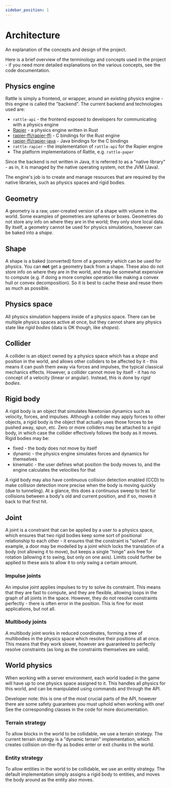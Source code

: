 ```yaml
---
sidebar_position: 1
---
```


# Architecture

An explanation of the concepts and design of the project.

Here is a brief overview of the terminology and concepts used in the project - if you need more
detailed explanations on the various concepts, see the code documentation.

## Physics engine

Rattle is simply a frontend, or wrapper, around an existing physics engine - this engine is called
the "backend". The current backend and technologies used are:
- `rattle-api` - the frontend exposed to developers for communicating with a physics engine
- [Rapier](https://rapier.rs) - a physics engine written in Rust
- [rapier-ffi/rapier-ffi](https://github.com/aecsocket/rapier-ffi/tree/main/rapier-ffi) - C bindings for the Rust engine
- [rapier-ffi/rapier-java](https://github.com/aecsocket/rapier-ffi/tree/main/rapier-java) - Java bindings for the C bindings
- `rattle-rapier` - the implementation of `rattle-api` for the Rapier engine
- The platform implementations of Rattle, e.g. `rattle-paper`

Since the backend is not written in Java, it is referred to as a "native library" - as in, it is
managed by the native operating system, not the JVM (Java).

The engine's job is to create and manage resources that are required by the native libraries, such
as physics spaces and rigid bodies.

## Geometry

A geometry is a raw, user-created version of a shape with volume in the world. Some examples of
geometries are spheres or boxes. Geometries do not store any info on where they are in the world;
they only store local data. By itself, a geometry cannot be used for physics simulations, however
can be baked into a *shape*.

## Shape

A shape is a baked (converted) form of a *geometry* which can be used for physics. You can **not**
get a geometry back from a shape. These also do not store info on where they are in the world,
and may be somewhat expensive to compute (e.g. if doing a more complex operation like making a
convex hull or convex decomposition). So it is best to cache these and reuse them as much as
possible.

## Physics space

All physics simulation happens inside of a physics space. There can be multiple physics spaces
active at once, but they cannot share any physics state like *rigid bodies* (data is OK though,
like *shapes*).

## Collider

A collider is an object owned by a physics space which has a *shape* and position in the world,
and allows other colliders to be affected by it - this means it can push them away via forces
and impulses, the typical classical mechanics effects. However, a collider cannot move by itself -
it has no concept of a velocity (linear or angular). Instead, this is done by *rigid bodies*.

## Rigid body

A rigid body is an object that simulates Newtonian dynamics such as velocity, forces, and impulses.
Although a collider may apply forces to other objects, a rigid body is the object that actually
uses those forces to be pushed away, spun, etc. Zero or more colliders may be attached to a rigid
body, in which case the collider effectively follows the body as it moves.
Rigid bodies may be:
- fixed - the body does not move by itself
- dynamic - the physics engine simulates forces and dynamics for themselves
- kinematic - the user defines what position the body moves to, and the engine calculates the
  velocities for that

A rigid body may also have continuous collision detection enabled (CCD) to make collision detection
more precise when the body is moving quickly (due to tunneling). At a glance, this does a
continuous sweep to test for collisions between a body's old and current position, and if so,
moves it back to that first hit.

## Joint

A joint is a constraint that can be applied by a user to a physics space, which ensures that two
rigid bodies keep some sort of positional relationship to each other - it ensures that the
constraint is "solved". For example, a door may be modelled by a joint which locks the translation
of a body (not allowing it to move), but keeps a single "hinge" axis free for rotation
(allowing it to swing, but only on one axis). Limits could further be applied to these axis to
allow it to only swing a certain amount.

### Impulse joints

An impulse joint applies impulses to try to solve its constraint. This means that they
are fast to compute, and they are flexible, allowing loops in the graph of all joints in the space.
However, they do not resolve constraints perfectly - there is often error in the position.
This is fine for most applications, but not all.

### Multibody joints

A multibody joint works in reduced coordinates, forming a tree of multibodies in the physics space
which resolve their positions all at once. This means that they work slower, however are
guaranteed to perfectly resolve constraints (as long as the constraints themselves are valid).

## World physics

When working with a server environment, each world loaded in the game will have up to one
physics space assigned to it. This handles all physics for this world, and can be manipulated
using commands and through the API.

Developer note: this is one of the most crucial parts of the API, however there are some safety
guarantees you must uphold when working with one! See the corresponding classes in the code for more documentation.

### Terrain strategy

To allow blocks in the world to be collidable, we use a terrain strategy. The current terrain
strategy is a "dynamic terrain" implementation, which creates collision on-the-fly as bodies
enter or exit chunks in the world.

### Entity strategy

To allow entities in the world to be collidable, we use an entity strategy. The default
implementation simply assigns a rigid body to entities, and moves the body around as the entity
also moves.
